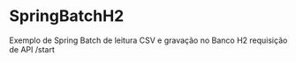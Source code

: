 # SpringBatchH2
Exemplo de Spring Batch de leitura CSV e gravação no Banco H2 requisição de API /start
